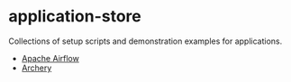 # application-store
Collections of setup scripts and demonstration examples for applications.

- [Apache Airflow](./airflow/README.md)
- [Archery](./archery/README.md)
